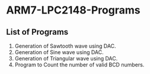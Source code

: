 # ARM7-LPC2148-Programs

## List of Programs

1. Generation of Sawtooth wave using DAC.
2. Generation of Sine wave using DAC.
3. Generation of Triangular wave using DAC.
4. Program to Count the number of valid BCD numbers.